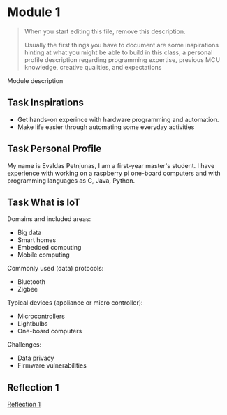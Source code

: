 # Module 1


> When you start editing this file, remove this description.
>
> Usually the first things you have to document are some inspirations hinting at what
> you might be able to build in this class, a personal profile description regarding
> programming expertise, previous MCU knowledge, creative qualities, and expectations

Module description

## Task Inspirations

- Get hands-on experince with hardware programming and automation.
- Make life easier through automating some everyday activities

## Task Personal Profile
My name is Evaldas Petnjunas, I am a first-year master's student. I have experience with working on a raspberry pi one-board computers and with programming languages as C, Java, Python.
## Task What is IoT


Domains and included areas:

- Big data
- Smart homes
- Embedded computing
- Mobile computing


Commonly used (data) protocols:

- Bluetooth
- Zigbee

Typical devices (appliance or micro controller):

- Microcontrollers
- Lightbulbs
- One-board computers

Challenges:

- Data privacy
- Firmware vulnerabilities

## Reflection 1
[Reflection 1](Reflections/ref01.md)
